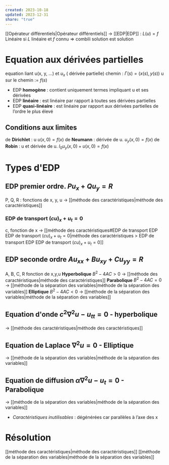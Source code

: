 ```yaml
---
created: 2023-10-18
updated: 2023-12-31
share: "true"
---
```


[[Opérateur différentiels|Opérateur différentiels]]
→ [[EDP|EDP]] : $L(u)=f$
Linéaire si $L$ linéaire et $f$ connu => combili solution est solution

# Equation aux dérivées partielles
equation liant u(x, y, …) et $u_x$ ( dérivée partielle)
chemin : $\Gamma(s)=(x(s),y(s))$
u sur le chemin := $f(s)$

- EDP **homogène** : contient uniquement termes impliquant u et ses dérivées
- EDP **linéaire** : est linéaire par rapport à toutes ses dérivées partielles  
- EDP **quasi-linéaire** : est linéaire par rapport aux dérivées partielles de l’ordre le plus élevé
## Conditions aux limites
de **Dirichlet** : u               $u(x,0)=f(x)$
de **Neumann** :  dérivée de u.   $u_y(x,0)=f(x)$
de **Robin** :  u et dérivée de u.  $l_{0}u_y(x,0)+u(x,0)=f(x)$
# Types d'EDP
## EDP premier ordre. $Pu_x+Qu_y=R$
P, Q, R : fonctions de x, y, u
→ [[méthode des caractéristiques|méthode des caractéristiques]]
### EDP de transport $(cu)_{x}+u_{t}= 0$
c, fonction de x
→ [[méthode des caractéristiques#EDP de transport EDP EDP de transport $(cu)_{x}+u_{t}= 0$|méthode des caractéristiques > EDP de transport EDP EDP de transport $(cu)_{x}+u_{t}= 0$]]
## EDP seconde ordre $Au_{xx}+Bu_{xy}+Cu_{yy}=R$
A, B, C, R fonction de x,y,u 
**Hyperbolique** $B^{2}-4AC>0$ → [[méthode des caractéristiques|méthode des caractéristiques]]
**Parabolique** $B^{2}-4AC=0$ → [[méthode de la séparation des variables|méthode de la séparation des variables]]
**Elliptique** $B^{2}-4AC<0$ → [[méthode de la séparation des variables|méthode de la séparation des variables]]
## Equation d'onde $c^{2}\nabla^{2}u-u_{tt}=0$ - hyperbolique
→ [[méthode des caractéristiques|méthode des caractéristiques]]
## Equation de Laplace ${}\nabla^{2}u=0$ - Elliptique
→ [[méthode de la séparation des variables|méthode de la séparation des variables]]
## Equation de diffusion ${}\alpha \nabla^{2}u-u_{t}=0$ - Parabolique
→ [[méthode de la séparation des variables|méthode de la séparation des variables]]
- *Caractéristiques inutilisables* : dégénérées car parallèles à l’axe des x
# Résolution
[[méthode des caractéristiques|méthode des caractéristiques]]
[[méthode de la séparation des variables|méthode de la séparation des variables]]
